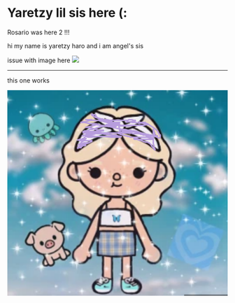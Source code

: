 
# Yaretzy lil sis here (:

Rosario was here 2 !!!

hi my name is yaretzy haro and i am angel's sis 

issue with image here
![](../../z/yaretzy_toca_boca.png)



--- 
this one works 

![Alt text](../z/yaretzy_toca_boca.png)